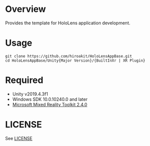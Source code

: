 # Overview

Provides the template for HoloLens application development.

# Usage

```
git clone https://github.com/hiroakit/HoloLensAppBase.git
cd HoloLensAppBase/Unity{Major Version}/{BuiltInXr | XR Plugin}
```

# Required

- Unity v2019.4.3f1
- Windows SDK 10.0.10240.0 and later
- [Microsoft Mixed Reality Toolkit 2.4.0](https://github.com/microsoft/MixedRealityToolkit-Unity/releases/download/v2.4.0/Microsoft.MixedReality.Toolkit.Unity.Foundation.2.4.0.unitypackage)

# LICENSE

See [LICENSE](./LICENSE)